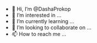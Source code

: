 - 👋 Hi, I’m @DashaProkop
- 👀 I’m interested in ...
- 🌱 I’m currently learning ...
- 💞️ I’m looking to collaborate on ...
- 📫 How to reach me ...

<!---
DashaProkop/DashaProkop is a ✨ special ✨ repository because its `README.md` (this file) appears on your GitHub profile.
You can click the Preview link to take a look at your changes.
--->

